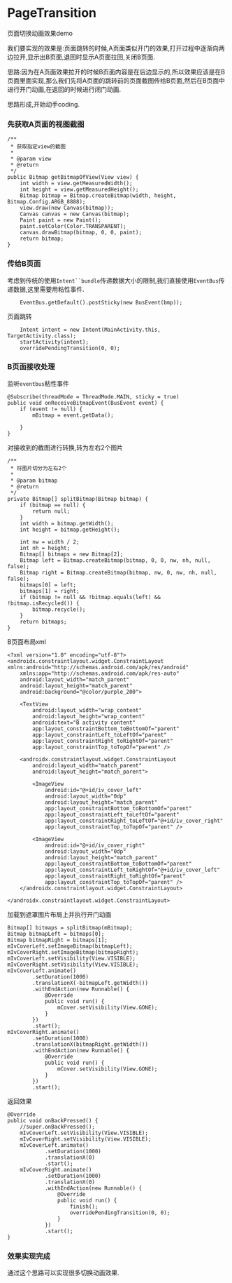 # PageTransition
页面切换动画效果demo

我们要实现的效果是:页面跳转的时候,A页面类似开门的效果,打开过程中逐渐向两边拉开,显示出B页面,退回时显示A页面拉回,关闭B页面.

思路:因为在A页面效果拉开的时候B页面内容是在后边显示的,所以效果应该是在B页面里面实现,那么我们先将A页面的跳转前的页面截图传给B页面,然后在B页面中进行开门动画,在返回的时候进行闭门动画.

思路形成,开始动手coding.

### 先获取A页面的视图截图

    /**
     * 获取指定view的截图
     *
     * @param view
     * @return
     */
    public Bitmap getBitmapOfView(View view) {
        int width = view.getMeasuredWidth();
        int height = view.getMeasuredHeight();
        Bitmap bitmap = Bitmap.createBitmap(width, height, Bitmap.Config.ARGB_8888);
        view.draw(new Canvas(bitmap));
        Canvas canvas = new Canvas(bitmap);
        Paint paint = new Paint();
        paint.setColor(Color.TRANSPARENT);
        canvas.drawBitmap(bitmap, 0, 0, paint);
        return bitmap;
    }

### 传给B页面

考虑到传统的使用`Intent``bundle`传递数据大小的限制,我们直接使用`EventBus`传递数据,这里需要用粘性事件.

		EventBus.getDefault().postSticky(new BusEvent(bmp));
        

页面跳转

		Intent intent = new Intent(MainActivity.this, TargetActivity.class);
        startActivity(intent);
        overridePendingTransition(0, 0);

### B页面接收处理

监听`eventbus`粘性事件

    @Subscribe(threadMode = ThreadMode.MAIN, sticky = true)
    public void onReceiveBitmapEvent(BusEvent event) {
        if (event != null) {
            mBitmap = event.getData();
            
        }
    }

对接收到的截图进行转换,转为左右2个图片

    /**
     * 将图片切分为左右2个
     *
     * @param bitmap
     * @return
     */
    private Bitmap[] splitBitmap(Bitmap bitmap) {
        if (bitmap == null) {
            return null;
        }
        int width = bitmap.getWidth();
        int height = bitmap.getHeight();

        int nw = width / 2;
        int nh = height;
        Bitmap[] bitmaps = new Bitmap[2];
        Bitmap left = Bitmap.createBitmap(bitmap, 0, 0, nw, nh, null, false);
        Bitmap right = Bitmap.createBitmap(bitmap, nw, 0, nw, nh, null, false);
        bitmaps[0] = left;
        bitmaps[1] = right;
        if (bitmap != null && !bitmap.equals(left) && !bitmap.isRecycled()) {
            bitmap.recycle();
        }
        return bitmaps;
    }

B页面布局xml
	
	<?xml version="1.0" encoding="utf-8"?>
	<androidx.constraintlayout.widget.ConstraintLayout xmlns:android="http://schemas.android.com/apk/res/android"
	    xmlns:app="http://schemas.android.com/apk/res-auto"
	    android:layout_width="match_parent"
	    android:layout_height="match_parent"
	    android:background="@color/purple_200">
	
	    <TextView
	        android:layout_width="wrap_content"
	        android:layout_height="wrap_content"
	        android:text="B activity content"
	        app:layout_constraintBottom_toBottomOf="parent"
	        app:layout_constraintLeft_toLeftOf="parent"
	        app:layout_constraintRight_toRightOf="parent"
	        app:layout_constraintTop_toTopOf="parent" />
	
	    <androidx.constraintlayout.widget.ConstraintLayout
	        android:layout_width="match_parent"
	        android:layout_height="match_parent">
	
	        <ImageView
	            android:id="@+id/iv_cover_left"
	            android:layout_width="0dp"
	            android:layout_height="match_parent"
	            app:layout_constraintBottom_toBottomOf="parent"
	            app:layout_constraintLeft_toLeftOf="parent"
	            app:layout_constraintRight_toLeftOf="@+id/iv_cover_right"
	            app:layout_constraintTop_toTopOf="parent" />
	
	        <ImageView
	            android:id="@+id/iv_cover_right"
	            android:layout_width="0dp"
	            android:layout_height="match_parent"
	            app:layout_constraintBottom_toBottomOf="parent"
	            app:layout_constraintLeft_toRightOf="@+id/iv_cover_left"
	            app:layout_constraintRight_toRightOf="parent"
	            app:layout_constraintTop_toTopOf="parent" />
	    </androidx.constraintlayout.widget.ConstraintLayout>
	
	</androidx.constraintlayout.widget.ConstraintLayout>


加载到遮罩图片布局上并执行开门动画

    Bitmap[] bitmaps = splitBitmap(mBitmap);
    Bitmap bitmapLeft = bitmaps[0];
    Bitmap bitmapRight = bitmaps[1];
    mIvCoverLeft.setImageBitmap(bitmapLeft);
    mIvCoverRight.setImageBitmap(bitmapRight);
    mIvCoverLeft.setVisibility(View.VISIBLE);
    mIvCoverRight.setVisibility(View.VISIBLE);
    mIvCoverLeft.animate()
            .setDuration(1000)
            .translationX(-bitmapLeft.getWidth())
            .withEndAction(new Runnable() {
                @Override
                public void run() {
                    mCover.setVisibility(View.GONE);
                }
            })
            .start();
    mIvCoverRight.animate()
            .setDuration(1000)
            .translationX(bitmapRight.getWidth())
            .withEndAction(new Runnable() {
                @Override
                public void run() {
                    mCover.setVisibility(View.GONE);
                }
            })
            .start();

返回效果

    @Override
    public void onBackPressed() {
		//super.onBackPressed();
        mIvCoverLeft.setVisibility(View.VISIBLE);
        mIvCoverRight.setVisibility(View.VISIBLE);
        mIvCoverLeft.animate()
                .setDuration(1000)
                .translationX(0)
                .start();
        mIvCoverRight.animate()
                .setDuration(1000)
                .translationX(0)
                .withEndAction(new Runnable() {
                    @Override
                    public void run() {
                        finish();
                        overridePendingTransition(0, 0);
                    }
                })
                .start();
    }

### 效果实现完成

通过这个思路可以实现很多切换动画效果.
